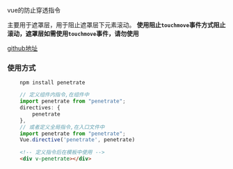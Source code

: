 vue的防止穿透指令

主要用于遮罩层，用于阻止遮罩层下元素滚动。
**使用阻止`touchmove`事件方式阻止滚动，遮罩层如需使用`touchmove`事件，请勿使用**

[github地址](https://github.com/baiyunshenghaishang/vue-penetrate)

### 使用方式

```
    npm install penetrate
```

```javascript
    // 定义组件内指令,在组件中
    import penetrate from "penetrate";
    directives: {
        penetrate 
    },
    // 或者定义全局指令,在入口文件中
    import penetrate from "penetrate";
    Vue.directive('penetrate', penetrate)
```
```html
    <!-- 定义指令后在模板中使用 -->
    <div v-penetrate></div>
```